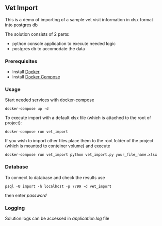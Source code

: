 ## Vet Import

This is a demo of importing of a sample vet visit information in xlsx format into postgres db

The solution consists of 2 parts:
- python console application to execute needed logic
- postgres db to accomodate the data

### Prerequisites

- Install [Docker](https://www.docker.com/)
- Install [Docker Compose](https://docs.docker.com/compose/install/)


### Usage

Start needed services with docker-compose

```shell
docker-compose up -d
```

To execute import with a default xlsx file (which is attached to the root of project):

```shell
docker-compose run vet_import  
```

If you wish to import other files place them to the root folder of the project (which is mounted to conteiner volume) and execute 

```shell
docker-compose run vet_import python vet_import.py your_file_name.xlsx
```

### Database
To connect to database and check the results use 

```shell
psql -U import -h localhost -p 7799 -d vet_import
```
then enter *password*

### Logging
Solution logs can be accessed in *application.log* file